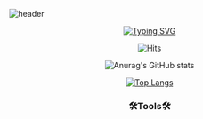 ![header](https://capsule-render.vercel.app/api?type=waving&color=CC99FF&height=200&section=header&text=SeungBeen%20Choi&fontSize=70&fontColor=FFFFFF)
<img scr="https://img.shields.io/badge/Kotlin-#7F52FF?style=flat-square&logo=kotlin&logColor=white"/>
<div align="center">
  
[![Typing SVG](https://readme-typing-svg.herokuapp.com?size=30&color=9966FF&lines=Welcome+To+My+GitHub+Page)](https://git.io/typing-svg)
  
  [![Hits](https://hits.seeyoufarm.com/api/count/incr/badge.svg?url=https%3A%2F%2Fgithub.com%2Fgjbae1212%2Fhit-counter&count_bg=%23CC99FF&title_bg=%239966FF&icon=&icon_color=%23E7E7E7&title=hits&edge_flat=false)](https://hits.seeyoufarm.com)
  
  ![Anurag's GitHub stats](https://github-readme-stats.vercel.app/api?username=seungbeen803&show_icons=true&theme=material-palenight) 
  
 [![Top Langs](https://github-readme-stats.vercel.app/api/top-langs/?username=seungbeen803&layout=compact)](https://github.com/seungbeen803/github-readme-stats)
  
  ### 🛠Tools🛠
  
</div>
